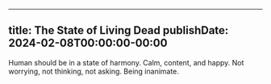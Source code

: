 
---
title: The State of Living Dead
publishDate: 2024-02-08T00:00:00-00:00
---

 Human should be in a state of harmony. Calm, content, and happy. Not worrying, not thinking, not asking. Being inanimate.
